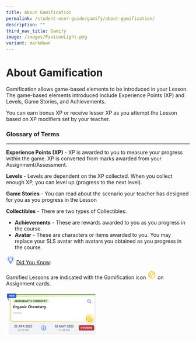 ```yaml
---
title: About Gamification
permalink: /student-user-guide/gamify/about-gamification/
description: ""
third_nav_title: Gamify
image: /images/FaviconLight.png
variant: markdown
---
```

<h1 id="about-gamification-to-include-leaderboard-">About Gamification</h1>
<p>Gamification allows game-based elements to be introduced in your Lesson. The game-based elements introduced include Experience Points (XP) and Levels, Game Stories, and Achievements. </p>
<p>You can earn bonus XP or receive lesser XP as you attempt the Lesson based on XP modifiers set by your teacher.</p>
<h3 id="-glossary-of-terms-">Glossary of Terms</h3>
<hr>
<p><strong>Experience Points (XP)</strong> - XP is awarded to you to measure your progress within the game. XP is converted from marks awarded from your Assignment/Assessment.</p>
<p><strong>Levels</strong> - Levels are dependent on the XP collected. When you collect enough XP, you can level up (progress to the next level).</p>
<p><strong>Game Stories</strong> - You can read about the scenario your teacher has designed for you as you progress in the Lesson</p>
<p><strong>Collectibles</strong> - There are two types of Collectibles:
	</p><ul>
		<li><strong>Achievements</strong> - These are rewards awarded to you as you progress in the course.</li>
		<li><strong>Avatar</strong> - These are characters or items awarded to you. You may replace your SLS avatar with avatars you obtained as you progress in the course.</li>
		</ul>
		
<img style="width:1.5rem; display: inline;" src="/images/Icons/Bulb32.svg"> <u>Did You Know</u>:
<p>Gamified Lessons are indicated with the Gamification icon <img style="width:1.5rem; display: inline;" src="/images/Icons/Game.svg"> on Assignment cards.</p>
 <img style="width: 50%;" src="/images/1Student/G-AboutGamification1.png">